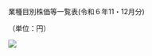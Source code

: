 業種目別株価等一覧表(令和６年11・12月分)

（単位：円）

![](https://www.nta.go.jp/tmp/b251e362-50d9-4b65-bbed-a30b31b02530/images/f71d41bdea319577679ae7480938fbdb73551b6ec15659ade1ac369478d51c28.jpg)